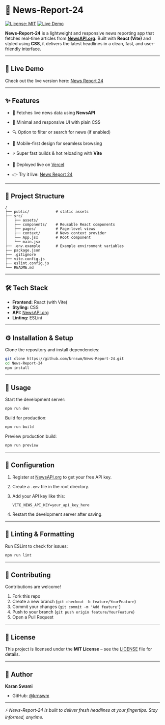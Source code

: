 # 📰 News-Report-24  
[![License: MIT](https://img.shields.io/badge/License-MIT-green.svg)](LICENSE)  [![Live Demo](https://img.shields.io/badge/demo-online-green.svg)](https://news-report-24.vercel.app/)


**News-Report-24** is a lightweight and responsive news reporting app that fetches real-time articles from **[NewsAPI.org](https://newsapi.org/)**. Built with **React (Vite)** and styled using **CSS**, it delivers the latest headlines in a clean, fast, and user-friendly interface.  

---

## 🔗 Live Demo
Check out the live version here: [News Report 24](https://news-report-24.vercel.app/)

---

## ✨ Features  
- 📡 Fetches live news data using **NewsAPI**  
- 🎨 Minimal and responsive UI with plain CSS  
- 🔍 Option to filter or search for news (if enabled)  
- 📱 Mobile-first design for seamless browsing  
- ⚡ Super fast builds & hot reloading with **Vite**
- 🚀 Deployed live on [Vercel](https://vercel.com)

- 👉 Try it live: [News Report 24](https://news-report-24.vercel.app/)

---

## 📂 Project Structure  

```
/
├── public/            # static assets
├── src/
│   ├── assets/        
│   ├── components/    # Reusable React components
│   ├── pages/         # Page-level views
│   ├── context/       # News context provider
│   └── App.jsx        # Root component
│   └── main.jsx  
├── .env.example       # Example environment variables
├── package.json
├── .gitignore
├── vite.config.js
├── eslint.config.js
└── README.md
```

---

## 🛠 Tech Stack  

- **Frontend:** React (with Vite)  
- **Styling:** CSS  
- **API:** [NewsAPI.org](https://newsapi.org/)  
- **Linting:** ESLint  

---

## ⚙️ Installation & Setup  

Clone the repository and install dependencies:  

```bash
git clone https://github.com/krnswm/News-Report-24.git
cd News-Report-24
npm install
```

---

## 🚀 Usage  

Start the development server:  

```bash
npm run dev
```

Build for production:  

```bash
npm run build
```

Preview production build:  

```bash
npm run preview
```

---

## 🔑 Configuration  

1. Register at [NewsAPI.org](https://newsapi.org/register) to get your free API key.  
2. Create a `.env` file in the root directory.  
3. Add your API key like this:  

   ```env
   VITE_NEWS_API_KEY=your_api_key_here
   ```

4. Restart the development server after saving.  

---

## 🧹 Linting & Formatting  

Run ESLint to check for issues:  

```bash
npm run lint
```

---

## 🤝 Contributing  

Contributions are welcome!  

1. Fork this repo  
2. Create a new branch (`git checkout -b feature/YourFeature`)  
3. Commit your changes (`git commit -m 'Add feature'`)  
4. Push to your branch (`git push origin feature/YourFeature`)  
5. Open a Pull Request  

---

## 📜 License  

This project is licensed under the **MIT License** – see the [LICENSE](LICENSE) file for details.  

---

## 👤 Author  

**Karan Swami**  
- GitHub: [@krnswm](https://github.com/krnswm)  

---

⚡ *News-Report-24 is built to deliver fresh headlines at your fingertips. Stay informed, anytime.*  
